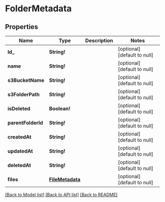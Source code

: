 # FolderMetadata

## Properties
Name | Type | Description | Notes
------------ | ------------- | ------------- | -------------
**Id_** | **String!** |  | [optional] [default to null]
**name** | **String!** |  | [optional] [default to null]
**s3BucketName** | **String!** |  | [optional] [default to null]
**s3FolderPath** | **String!** |  | [optional] [default to null]
**isDeleted** | **Boolean!** |  | [optional] [default to null]
**parentFolderId** | **String!** |  | [optional] [default to null]
**createdAt** | **String!** |  | [optional] [default to null]
**updatedAt** | **String!** |  | [optional] [default to null]
**deletedAt** | **String!** |  | [optional] [default to null]
**files** | [**FileMetadata**](FileMetadata.md) |  | [optional] [default to null]

[[Back to Model list]](../README.md#documentation-for-models) [[Back to API list]](../README.md#documentation-for-api-endpoints) [[Back to README]](../README.md)


